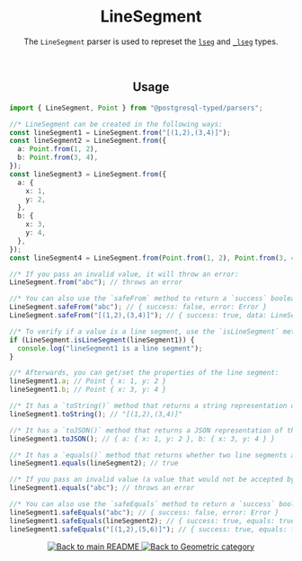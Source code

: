 <h1 align="center">
	LineSegment
</h1>
<p align="center">
  The <code>LineSegment</code> parser is used to represet the <a href="https://www.postgresql.org/docs/current/datatype-geometric.html#DATATYPE-LSEG"><code>lseg</code></a> and <a href="https://www.postgresql.org/docs/current/datatype-geometric.html#DATATYPE-LSEG"><code>_lseg</code></a> types.
</p>
<br/>

<!-- Usage -->
<h2 align="center">
	Usage
</h2>

```ts
import { LineSegment, Point } from "@postgresql-typed/parsers";

//* LineSegment can be created in the following ways:
const lineSegment1 = LineSegment.from("[(1,2),(3,4)]");
const lineSegment2 = LineSegment.from({
  a: Point.from(1, 2),
  b: Point.from(3, 4),
});
const lineSegment3 = LineSegment.from({
  a: {
    x: 1,
    y: 2,
  },
  b: {
    x: 3,
    y: 4,
  },
});
const lineSegment4 = LineSegment.from(Point.from(1, 2), Point.from(3, 4));

//* If you pass an invalid value, it will throw an error:
LineSegment.from("abc"); // throws an error

//* You can also use the `safeFrom` method to return a `success` boolean instead of throwing an error:
LineSegment.safeFrom("abc"); // { success: false, error: Error }
LineSegment.safeFrom("[(1,2),(3,4)]"); // { success: true, data: LineSegment([(1,2),(3,4)]) }

//* To verify if a value is a line segment, use the `isLineSegment` method:
if (LineSegment.isLineSegment(lineSegment1)) {
  console.log("lineSegment1 is a line segment");
}

//* Afterwards, you can get/set the properties of the line segment:
lineSegment1.a; // Point { x: 1, y: 2 }
lineSegment1.b; // Point { x: 3, y: 4 }

//* It has a `toString()` method that returns a string representation of the line segment:
lineSegment1.toString(); // "[(1,2),(3,4)]"

//* It has a `toJSON()` method that returns a JSON representation of the line segment:
lineSegment1.toJSON(); // { a: { x: 1, y: 2 }, b: { x: 3, y: 4 } }

//* It has a `equals()` method that returns whether two line segments are equal:
lineSegment1.equals(lineSegment2); // true

//* If you pass an invalid value (a value that would not be accepted by the `from` method), it will throw an error:
lineSegment1.equals("abc"); // throws an error

//* You can also use the `safeEquals` method to return a `success` boolean instead of throwing an error:
lineSegment1.safeEquals("abc"); // { success: false, error: Error }
lineSegment1.safeEquals(lineSegment2); // { success: true, equals: true, data: lineSegment2 }
lineSegment1.safeEquals("[(1,2),(5,6)]"); // { success: true, equals: false, data: LineSegment([(1,2),(5,6)]) }
```

<p align="center">
  <!-- Back to main README button -->
  <a href="../../README.md">
    <img src="https://img.shields.io/badge/-Back%20to%20main%20README-blue" alt="Back to main README" />
  </a>
  <!-- Back to category button -->
  <a href="./Geometric.md">
    <img src="https://img.shields.io/badge/-Back%20to%20Geometric%20category-blue" alt="Back to Geometric category" />
  </a>
</p>